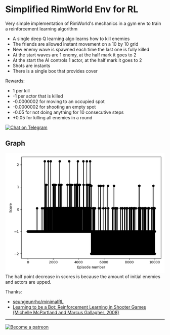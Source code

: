 # Simplified RimWorld Env for RL

Very simple implementation of RimWorld's mechanics in a gym env to train a reinforcement learning algorithm

* A single deep Q learning algo learns how to kill enemies
* The friends are allowed instant movement on a 10 by 10 grid
* New enemy wave is spawned each time the last one is fully killed
* At the start waves are 1 enemy, at the half mark it goes to 2
* At the start the AI controls 1 actor, at the half mark it goes to 2
* Shots are instants
* There is a single box that provides cover

Rewards:
* 1 per kill
* -1 per actor that is killed
* -0.0000002 for moving to an occupied spot
* -0.0000002 for shooting an empty spot
* -0.05 for not doing anything for 10 consecutive steps
* +0.05 for killing all enemies in a round

[![Chat on Telegram](https://img.shields.io/badge/Chat%20on-Telegram-brightgreen.svg)](https://t.me/EmmanuelsApps)  

## Graph
<img src="plot.png" width="640"/>
The half point decrease in scores is because the amount of initial enemies and actors are upped.

Thanks:
* [seungeunrho/minimalRL](https://github.com/seungeunrho/minimalRL)
* [Learning to be a Bot: Reinforcement Learning in Shooter Games (Michelle McPartland and Marcus Gallagher, 2008)](https://www.aaai.org/Papers/AIIDE/2008/AIIDE08-013.pdf)
----
<a class="imgpatreon" href="https://www.patreon.com/emmanuelmess" target="_blank">
<img alt="Become a patreon" src="https://user-images.githubusercontent.com/10991116/56376378-07065400-61de-11e9-9583-8ff2148aa41c.png" width=150px></a>